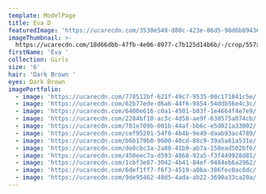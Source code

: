 ```yaml
---
template: ModelPage
title: Eva D
featuredImage: 'https://ucarecdn.com/3530e549-d80c-423e-86d5-98d6b894365f/'
imageThumbnail: >-
  https://ucarecdn.com/18d66dbb-47fb-4e06-8977-c7b125d14b6b/-/crop/557x679/889,111/-/preview/
firstName: 'Eva '
collection: Girls
size: '6'
hair: 'Dark Brown '
eyes: Dark Brown
imagePortfolio:
  - image: 'https://ucarecdn.com/778512bf-621f-49c7-9535-00c171841c5e/'
  - image: 'https://ucarecdn.com/62b77ede-d6a6-44f6-9854-54ddb56e4c3c/'
  - image: 'https://ucarecdn.com/6400e616-c0a1-4501-b03f-1e4664f4e7e9/'
  - image: 'https://ucarecdn.com/2284bf10-ac3c-4d58-ae9f-630575a074cb/'
  - image: 'https://ucarecdn.com/781e709b-001b-44af-bb6c-e5d021a33002/'
  - image: 'https://ucarecdn.com/cef95201-54f0-4b4b-9e49-daab93ac4789/'
  - image: 'https://ucarecdn.com/b6b179b0-9600-40cd-88c9-39a5a61a531e/'
  - image: 'https://ucarecdn.com/de0cbc3a-2a88-41b9-ab7a-158ead502bf6/'
  - image: 'https://ucarecdn.com/450eec7a-d593-4868-92a5-f3f449928d81/'
  - image: 'https://ucarecdn.com/1cbf3e87-3042-4b41-84ef-9484eb6a2962/'
  - image: 'https://ucarecdn.com/6def1ff7-f6f3-4519-a0ba-386fec0ac8dc/'
  - image: 'https://ucarecdn.com/9de95462-48d5-4ada-ab22-3690a33ca20a/'
---
```


